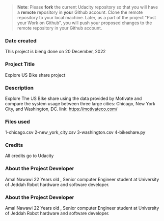 >**Note**: Please **fork** the current Udacity repository so that you will have a **remote** repository in **your** Github account. Clone the remote repository to your local machine. Later, as a part of the project "Post your Work on Github", you will push your proposed changes to the remote repository in your Github account.

### Date created
This project is bieng done on 20 December, 2022

### Project Title
Explore US Bike share project

### Description
Explore The US BIke share using the data provided by Motivate and compare the system usage between three large cities: Chicago, New York City, and Washington, DC.
link: https://motivateco.com/

### Files used
1-chicago.csv
2-new_york_city.csv
3-washington.csv
4-bikeshare.py

### Credits
All credits go to Udacity 

### About the Project Developer
Amal Nawawi 22 Years old , Senior computer Engineer student at University of Jeddah Robot hardware and software developer.

### About the Project Developer
Amal Nawawi 22 Years old , Senior computer Engineer student at University of Jeddah Robot hardware and software developer.

